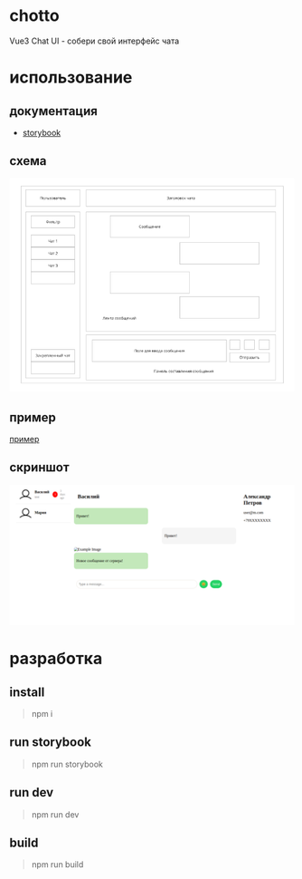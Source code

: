 # chotto
Vue3 Chat UI - собери свой интерфейс чата

# использование

## документация

- [storybook](https://mobilon-dev.github.io/chotto/)

## схема

![](images/scheme.png)

## пример

[пример](https://github.com/antirek/chotto-sample)

## скриншот

![](images/screenshot1.png)


# разработка


## install

> npm i

## run storybook

> npm run storybook

## run dev

> npm run dev

## build

> npm run build
